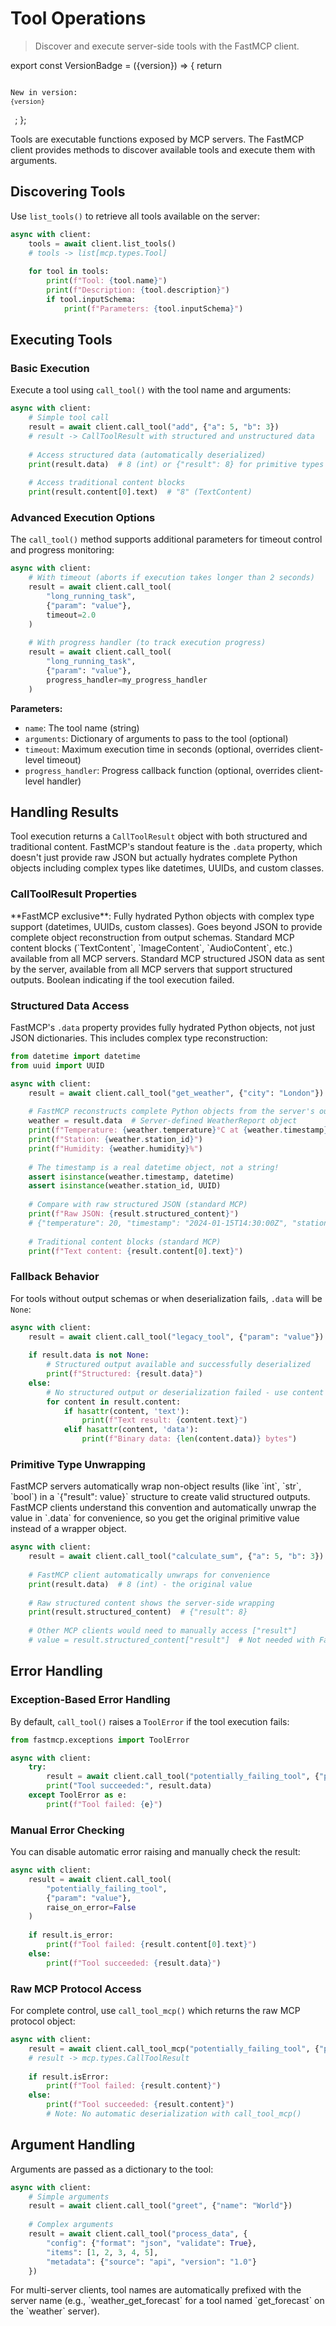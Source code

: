 # Tool Operations

> Discover and execute server-side tools with the FastMCP client.

export const VersionBadge = ({version}) => {
  return <code className="version-badge-container">
            <p className="version-badge">
                <span className="version-badge-label">New in version:</span> 
                <code className="version-badge-version">{version}</code>
            </p>
        </code>;
};

<VersionBadge version="2.0.0" />

Tools are executable functions exposed by MCP servers. The FastMCP client provides methods to discover available tools and execute them with arguments.

## Discovering Tools

Use `list_tools()` to retrieve all tools available on the server:

```python
async with client:
    tools = await client.list_tools()
    # tools -> list[mcp.types.Tool]
    
    for tool in tools:
        print(f"Tool: {tool.name}")
        print(f"Description: {tool.description}")
        if tool.inputSchema:
            print(f"Parameters: {tool.inputSchema}")
```

## Executing Tools

### Basic Execution

Execute a tool using `call_tool()` with the tool name and arguments:

```python
async with client:
    # Simple tool call
    result = await client.call_tool("add", {"a": 5, "b": 3})
    # result -> CallToolResult with structured and unstructured data
    
    # Access structured data (automatically deserialized)
    print(result.data)  # 8 (int) or {"result": 8} for primitive types
    
    # Access traditional content blocks  
    print(result.content[0].text)  # "8" (TextContent)
```

### Advanced Execution Options

The `call_tool()` method supports additional parameters for timeout control and progress monitoring:

```python
async with client:
    # With timeout (aborts if execution takes longer than 2 seconds)
    result = await client.call_tool(
        "long_running_task", 
        {"param": "value"}, 
        timeout=2.0
    )
    
    # With progress handler (to track execution progress)
    result = await client.call_tool(
        "long_running_task",
        {"param": "value"},
        progress_handler=my_progress_handler
    )
```

**Parameters:**

* `name`: The tool name (string)
* `arguments`: Dictionary of arguments to pass to the tool (optional)
* `timeout`: Maximum execution time in seconds (optional, overrides client-level timeout)
* `progress_handler`: Progress callback function (optional, overrides client-level handler)

## Handling Results

<VersionBadge version="2.10.0" />

Tool execution returns a `CallToolResult` object with both structured and traditional content. FastMCP's standout feature is the `.data` property, which doesn't just provide raw JSON but actually hydrates complete Python objects including complex types like datetimes, UUIDs, and custom classes.

### CallToolResult Properties

<Card icon="code" title="CallToolResult Properties">
  <ResponseField name=".data" type="Any">
    **FastMCP exclusive**: Fully hydrated Python objects with complex type support (datetimes, UUIDs, custom classes). Goes beyond JSON to provide complete object reconstruction from output schemas.
  </ResponseField>

  <ResponseField name=".content" type="list[mcp.types.ContentBlock]">
    Standard MCP content blocks (`TextContent`, `ImageContent`, `AudioContent`, etc.) available from all MCP servers.
  </ResponseField>

  <ResponseField name=".structured_content" type="dict[str, Any] | None">
    Standard MCP structured JSON data as sent by the server, available from all MCP servers that support structured outputs.
  </ResponseField>

  <ResponseField name=".is_error" type="bool">
    Boolean indicating if the tool execution failed.
  </ResponseField>
</Card>

### Structured Data Access

FastMCP's `.data` property provides fully hydrated Python objects, not just JSON dictionaries. This includes complex type reconstruction:

```python
from datetime import datetime
from uuid import UUID

async with client:
    result = await client.call_tool("get_weather", {"city": "London"})
    
    # FastMCP reconstructs complete Python objects from the server's output schema
    weather = result.data  # Server-defined WeatherReport object
    print(f"Temperature: {weather.temperature}°C at {weather.timestamp}")
    print(f"Station: {weather.station_id}")
    print(f"Humidity: {weather.humidity}%")
    
    # The timestamp is a real datetime object, not a string!
    assert isinstance(weather.timestamp, datetime)
    assert isinstance(weather.station_id, UUID)
    
    # Compare with raw structured JSON (standard MCP)
    print(f"Raw JSON: {result.structured_content}")
    # {"temperature": 20, "timestamp": "2024-01-15T14:30:00Z", "station_id": "123e4567-..."}
    
    # Traditional content blocks (standard MCP)  
    print(f"Text content: {result.content[0].text}")
```

### Fallback Behavior

For tools without output schemas or when deserialization fails, `.data` will be `None`:

```python
async with client:
    result = await client.call_tool("legacy_tool", {"param": "value"})
    
    if result.data is not None:
        # Structured output available and successfully deserialized
        print(f"Structured: {result.data}")
    else:
        # No structured output or deserialization failed - use content blocks
        for content in result.content:
            if hasattr(content, 'text'):
                print(f"Text result: {content.text}")
            elif hasattr(content, 'data'):
                print(f"Binary data: {len(content.data)} bytes")
```

### Primitive Type Unwrapping

<Tip>
  FastMCP servers automatically wrap non-object results (like `int`, `str`, `bool`) in a `{"result": value}` structure to create valid structured outputs. FastMCP clients understand this convention and automatically unwrap the value in `.data` for convenience, so you get the original primitive value instead of a wrapper object.
</Tip>

```python
async with client:
    result = await client.call_tool("calculate_sum", {"a": 5, "b": 3})
    
    # FastMCP client automatically unwraps for convenience
    print(result.data)  # 8 (int) - the original value
    
    # Raw structured content shows the server-side wrapping
    print(result.structured_content)  # {"result": 8}
    
    # Other MCP clients would need to manually access ["result"]
    # value = result.structured_content["result"]  # Not needed with FastMCP!
```

## Error Handling

### Exception-Based Error Handling

By default, `call_tool()` raises a `ToolError` if the tool execution fails:

```python
from fastmcp.exceptions import ToolError

async with client:
    try:
        result = await client.call_tool("potentially_failing_tool", {"param": "value"})
        print("Tool succeeded:", result.data)
    except ToolError as e:
        print(f"Tool failed: {e}")
```

### Manual Error Checking

You can disable automatic error raising and manually check the result:

```python
async with client:
    result = await client.call_tool(
        "potentially_failing_tool", 
        {"param": "value"}, 
        raise_on_error=False
    )
    
    if result.is_error:
        print(f"Tool failed: {result.content[0].text}")
    else:
        print(f"Tool succeeded: {result.data}")
```

### Raw MCP Protocol Access

For complete control, use `call_tool_mcp()` which returns the raw MCP protocol object:

```python
async with client:
    result = await client.call_tool_mcp("potentially_failing_tool", {"param": "value"})
    # result -> mcp.types.CallToolResult
    
    if result.isError:
        print(f"Tool failed: {result.content}")
    else:
        print(f"Tool succeeded: {result.content}")
        # Note: No automatic deserialization with call_tool_mcp()
```

## Argument Handling

Arguments are passed as a dictionary to the tool:

```python
async with client:
    # Simple arguments
    result = await client.call_tool("greet", {"name": "World"})
    
    # Complex arguments
    result = await client.call_tool("process_data", {
        "config": {"format": "json", "validate": True},
        "items": [1, 2, 3, 4, 5],
        "metadata": {"source": "api", "version": "1.0"}
    })
```

<Tip>
  For multi-server clients, tool names are automatically prefixed with the server name (e.g., `weather_get_forecast` for a tool named `get_forecast` on the `weather` server).
</Tip>
